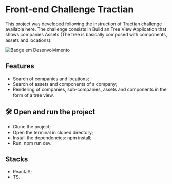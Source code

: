 # Front-end Challenge Tractian

This project was developed following the instruction of Tractian challenge available here. The challenge consists in Build an Tree View Application that shows companies Assets (The tree is basically composed with components, assets and locations).

![Badge em Desenvolvimento](http://img.shields.io/static/v1?label=STATUS&message=EM%20DESENVOLVIMENTO&color=GREEN&style=for-the-badge)

## Features

- Search of companies and locations;
- Search of assets and components of a company;
- Rendering of companies, sub-companies, assets and components in the form of a tree view.

## 🛠️ Open and run the project

- Clone the project;
- Open the terminal in cloned directory;
- Install the dependencies: npm install;
- Run: npm run dev.

## Stacks

- ReactJS;
- TS.

